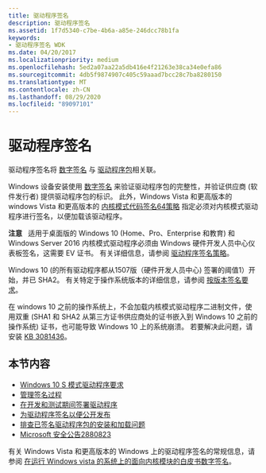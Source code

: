 ```yaml
---
title: 驱动程序签名
description: 驱动程序签名
ms.assetid: 1f7d5340-c7be-4b6a-a85e-246dcc78b1fa
keywords:
- 驱动程序签名 WDK
ms.date: 04/20/2017
ms.localizationpriority: medium
ms.openlocfilehash: 5ed2a07aa22a5db416e4f21263e38ca34e0efa86
ms.sourcegitcommit: 4db5f9874907c405c59aaad7bcc28c7ba8280150
ms.translationtype: MT
ms.contentlocale: zh-CN
ms.lasthandoff: 08/29/2020
ms.locfileid: "89097101"
---
```

# <a name="driver-signing"></a>驱动程序签名


驱动程序签名将 [数字签名](digital-signatures.md) 与 [驱动程序包](driver-packages.md)相关联。

Windows 设备安装使用 [数字签名](digital-signatures.md) 来验证驱动程序包的完整性，并验证供应商 (软件发行者) 提供驱动程序包的标识。 此外，Windows Vista 和更高版本的 windows Vista 和更高版本的 [内核模式代码签名64策略](kernel-mode-code-signing-policy--windows-vista-and-later-.md) 指定必须对内核模式驱动程序进行签名，以便加载该驱动程序。

**注意**   适用于桌面版的 Windows 10 (Home、Pro、Enterprise 和教育) 和 Windows Server 2016 内核模式驱动程序必须由 Windows 硬件开发人员中心仪表板签名，这需要 EV 证书。 有关详细信息，请参阅 [驱动程序签名策略](kernel-mode-code-signing-policy--windows-vista-and-later-.md)。

Windows 10 (的所有驱动程序都从1507版（硬件开发人员中心) 签署的阈值1）开始，并已 SHA2。  有关特定于操作系统版本的详细信息，请参阅 [按版本签名要求](kernel-mode-code-signing-policy--windows-vista-and-later-.md#signing-requirements-by-version)。

在 windows 10 之前的操作系统上，不会加载内核模式驱动程序二进制文件，使用双重 (SHA1 和 SHA2 从第三方证书供应商处的证书嵌入到 Windows 10 之前的操作系统) 证书，也可能导致 Windows 10 上的系统崩溃。 若要解决此问题，请安装 [KB 3081436](https://support.microsoft.com/help/3081436/cumulative-update-for-windows-10-august-11-2015)。

## <a name="in-this-section"></a>本节内容


-   [Windows 10 S 模式驱动程序要求](Windows10SDriverRequirements.md)
-   [管理签名过程](managing-the-signing-process.md)
-   [在开发和测试期间签署驱动程序](./introduction-to-test-signing.md)
-   [为驱动程序签名以便公开发布](signing-drivers-for-public-release--windows-vista-and-later-.md)
-   [排查已签名驱动程序包的安装和加载问题](./detecting-driver-load-errors.md)
-   [Microsoft 安全公告2880823](/security-updates/SecurityAdvisories/2016/2880823)

有关 Windows Vista 和更高版本的 Windows 上的驱动程序签名的常规信息，请参阅 [在运行 Windows vista 的系统上的面向内核模块的白皮书数字签名](/previous-versions/dotnet/articles/bb530195(v=msdn.10))。


